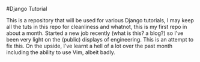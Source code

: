 #Django Tutorial

This is a repository that will be used for various Django tutorials, I may keep all the tuts in this repo for cleanliness and whatnot, this is my first repo in about a month. Started a new job recently (what is this? a blog?) so I've been very light on the (public) displays of engineering. This is an attempt to fix this. On the upside, I've learnt a hell of a lot over the past month including the ability to use Vim, albeit badly. 
